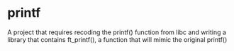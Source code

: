 # printf

A project that requires recoding the printf() function from libc
and writing a library that contains ft_printf(), 
a function that will mimic the original printf()


